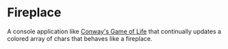 # Fireplace

A console application like [Conway's Game of Life](https://github.com/brendanlynn/Life/) that continually updates a colored array of chars that behaves like a fireplace.
